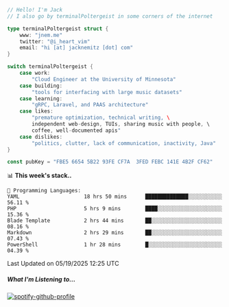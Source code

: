 ```go
// Hello! I'm Jack
// I also go by terminalPoltergeist in some corners of the internet

type terminalPoltergeist struct {
    www: "jnem.me"
    twitter: "@i_heart_vim"
    email: "hi [at] jacknemitz [dot] com"
}

switch terminalPoltergeist {
    case work:
        "Cloud Engineer at the University of Minnesota"
    case building:
        "tools for interfacing with large music datasets"
    case learning:
        "gRPC, Laravel, and PAAS architecture"
    case likes:
        "premature optimization, technical writing, \
        independent web-design, TUIs, sharing music with people, \
        coffee, well-documented apis"
    case dislikes:
        "politics, clutter, lack of communication, inactivity, Java"
}

const pubKey = "FBE5 6654 5B22 93FE CF7A  3FED FEBC 141E 4B2F CF62"
```

<!--START_SECTION:waka-->
📊 **This week's stack..** 

```text
💬 Programming Languages: 
YAML                     18 hrs 50 mins      ██████████████░░░░░░░░░░░   56.11 % 
PHP                      5 hrs 9 mins        ████░░░░░░░░░░░░░░░░░░░░░   15.36 % 
Blade Template           2 hrs 44 mins       ██░░░░░░░░░░░░░░░░░░░░░░░   08.16 % 
Markdown                 2 hrs 29 mins       ██░░░░░░░░░░░░░░░░░░░░░░░   07.43 % 
PowerShell               1 hr 28 mins        █░░░░░░░░░░░░░░░░░░░░░░░░   04.39 % 
```


 Last Updated on 05/19/2025 12:25 UTC
<!--END_SECTION:waka-->

##### What I'm Listening to...

[![spotify-github-profile](https://jnem.me/listening-item?maxAge=2592000)](https://jnem.me/listening)

